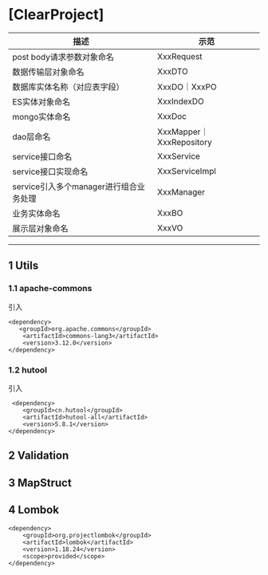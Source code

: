 # **[ClearProject]**


| 描述                                   | 示范                     |
| -------------------------------------- | ------------------------ |
| post body请求参数对象命名              | XxxRequest               |
| 数据传输层对象命名                     | XxxDTO                   |
| 数据库实体名称（对应表字段）           | XxxDO｜XxxPO             |
| ES实体对象命名                         | XxxIndexDO               |
| mongo实体命名                          | XxxDoc                   |
| dao层命名                              | XxxMapper｜XxxRepository |
| service接口命名                        | XxxService               |
| service接口实现命名                    | XxxServiceImpl           |
| service引入多个manager进行组合业务处理 | XxxManager               |
| 业务实体命名                           | XxxBO                    |
| 展示层对象命名                         | XxxVO                    |
---

## 1 Utils
### 1.1 apache-commons
引入
```
<dependency>
   <groupId>org.apache.commons</groupId>
    <artifactId>commons-lang3</artifactId>
    <version>3.12.0</version>
</dependency>
```
### 1.2 hutool
引入
```
 <dependency>
    <groupId>cn.hutool</groupId>
    <artifactId>hutool-all</artifactId>
    <version>5.8.1</version>
</dependency>
```

## 2 Validation

## 3 MapStruct

## 4 Lombok

```
<dependency>
    <groupId>org.projectlombok</groupId>
    <artifactId>lombok</artifactId>
    <version>1.18.24</version>
    <scope>provided</scope>
</dependency>
```